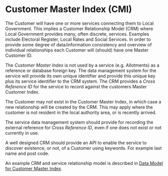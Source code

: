 ﻿# Customer Master Index (CMI)

The Customer will have one or more services connecting them to Local Government. This implies a Customer Relationship Model (CRM) where Local Government provides many, often discrete, services. Examples include Electoral Register, Local Rates and Social Services. In order to provide some degree of data/information consistency and overview of individual relationships each Customer will (should) have one Master Customer ID.

The _Customer Master Index_ is not used by a service (e.g. Allotments) as a reference or database foreign key. The data management system for the service will provide its own unique identifier and provide this unique key plus its service identifier to the CRM system. The CRM provides a _Cross Reference ID_ for the service to record against the customers Master Customer Index.

The Customer may not exist in the Customer Master Index, in which case a new relationship will be created by the CRM. This may apply where the customer is not resident in the local authority area, or is recently arrived.

The service data management system should provide for recording the external reference for _Cross Reference ID_, even if one does not exist or not currently in use.

A well designed CRM should provide an API to enable the service to discover existence, or not, of a Customer using keywords. For example last name and post code.

An example CRM and service relationship model is described in [Data Model for Customer Master Index](http://www.databaseanswers.org/data_models/customer_master_index/index.htm).
